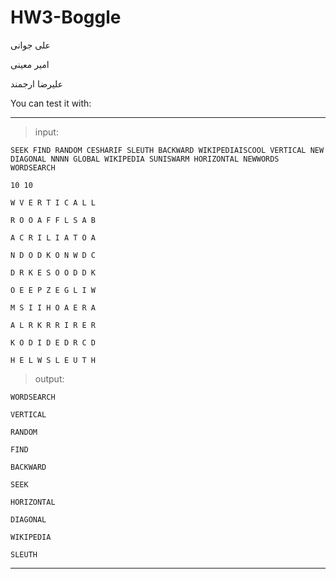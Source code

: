 # HW3-Boggle

علی جوانی

امیر معینی

علیرضا ارجمند

You can test it with:

----------------------------
> input:

```
SEEK FIND RANDOM CESHARIF SLEUTH BACKWARD WIKIPEDIAISCOOL VERTICAL NEW DIAGONAL NNNN GLOBAL WIKIPEDIA SUNISWARM HORIZONTAL NEWWORDS WORDSEARCH

10 10

W V E R T I C A L L

R O O A F F L S A B

A C R I L I A T O A

N D O D K O N W D C

D R K E S O O D D K

O E E P Z E G L I W

M S I I H O A E R A

A L R K R R I R E R

K O D I D E D R C D

H E L W S L E U T H
```

> output:
```
WORDSEARCH

VERTICAL

RANDOM

FIND

BACKWARD

SEEK

HORIZONTAL

DIAGONAL

WIKIPEDIA

SLEUTH
```
----------------------------
